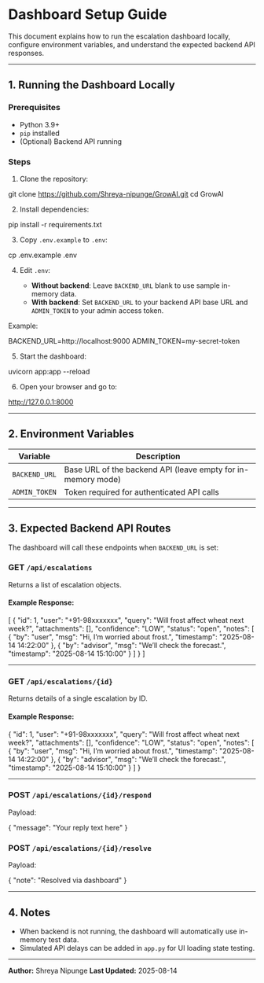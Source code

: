 # Dashboard Setup Guide

This document explains how to run the escalation dashboard locally, configure environment variables, and understand the expected backend API responses.

---

## 1. Running the Dashboard Locally

### **Prerequisites**
- Python 3.9+
- `pip` installed
- (Optional) Backend API running

### **Steps**
1. Clone the repository:

git clone https://github.com/Shreya-nipunge/GrowAI.git
cd GrowAI

2. Install dependencies:

pip install -r requirements.txt


3. Copy `.env.example` to `.env`:

cp .env.example .env


4. Edit `.env`:

   * **Without backend**: Leave `BACKEND_URL` blank to use sample in-memory data.
   * **With backend**: Set `BACKEND_URL` to your backend API base URL and `ADMIN_TOKEN` to your admin access token.

Example:

BACKEND_URL=http://localhost:9000
ADMIN_TOKEN=my-secret-token

5. Start the dashboard:

uvicorn app:app --reload

6. Open your browser and go to:

http://127.0.0.1:8000

---

## 2. Environment Variables

| Variable      | Description                                                  |
| ------------- | ------------------------------------------------------------ |
| `BACKEND_URL` | Base URL of the backend API (leave empty for in-memory mode) |
| `ADMIN_TOKEN` | Token required for authenticated API calls                   |

---

## 3. Expected Backend API Routes

The dashboard will call these endpoints when `BACKEND_URL` is set:

### **GET** `/api/escalations`

Returns a list of escalation objects.

#### Example Response:

[
  {
    "id": 1,
    "user": "+91-98xxxxxxx",
    "query": "Will frost affect wheat next week?",
    "attachments": [],
    "confidence": "LOW",
    "status": "open",
    "notes": [
      {
        "by": "user",
        "msg": "Hi, I’m worried about frost.",
        "timestamp": "2025-08-14 14:22:00"
      },
      {
        "by": "advisor",
        "msg": "We’ll check the forecast.",
        "timestamp": "2025-08-14 15:10:00"
      }
    ]
  }
]

---

### **GET** `/api/escalations/{id}`

Returns details of a single escalation by ID.

#### Example Response:

{
  "id": 1,
  "user": "+91-98xxxxxxx",
  "query": "Will frost affect wheat next week?",
  "attachments": [],
  "confidence": "LOW",
  "status": "open",
  "notes": [
    {
      "by": "user",
      "msg": "Hi, I’m worried about frost.",
      "timestamp": "2025-08-14 14:22:00"
    },
    {
      "by": "advisor",
      "msg": "We’ll check the forecast.",
      "timestamp": "2025-08-14 15:10:00"
    }
  ]
}

---

### **POST** `/api/escalations/{id}/respond`

Payload:

{ "message": "Your reply text here" }

### **POST** `/api/escalations/{id}/resolve`

Payload:

{ "note": "Resolved via dashboard" }

---

## 4. Notes

* When backend is not running, the dashboard will automatically use in-memory test data.
* Simulated API delays can be added in `app.py` for UI loading state testing.

---

**Author:** Shreya Nipunge
**Last Updated:** 2025-08-14
